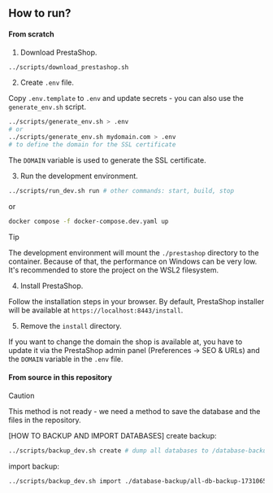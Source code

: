 ## How to run?

#### From scratch

1. Download PrestaShop.

```bash
../scripts/download_prestashop.sh
```

2. Create `.env` file.

Copy `.env.template` to `.env` and update secrets - you can also use the `generate_env.sh` script.

```bash
../scripts/generate_env.sh > .env
# or
../scripts/generate_env.sh mydomain.com > .env
# to define the domain for the SSL certificate
```
The `DOMAIN` variable is used to generate the SSL certificate.

3. Run the development environment.

```bash
../scripts/run_dev.sh run # other commands: start, build, stop
```
or 
```bash
docker compose -f docker-compose.dev.yaml up
```

> [!TIP]
> The development environment will mount the `./prestashop` directory to the container. Because of that, the performance on Windows can be very low. It's recommended to store the project on the WSL2 filesystem.

4. Install PrestaShop.

Follow the installation steps in your browser. By default, PrestaShop installer will be available at `https://localhost:8443/install`. 

5. Remove the `install` directory.

If you want to change the domain the shop is available at, you have to update it via the PrestaShop admin panel (Preferences -> SEO & URLs) and the `DOMAIN` variable in the `.env` file.

#### From source in this repository

> [!CAUTION]
> This method is not ready - we need a method to save the database and the files in the repository.

[HOW TO BACKUP AND IMPORT DATABASES]
create backup:
```bash
../scripts/backup_dev.sh create # dump all databases to /database-backup/ directory
```
import backup:
```bash
../scripts/backup_dev.sh import ./database-backup/all-db-backup-1731065240.sql # import databases from ./database-backup/all-db-backup-1731065240.sql
```
